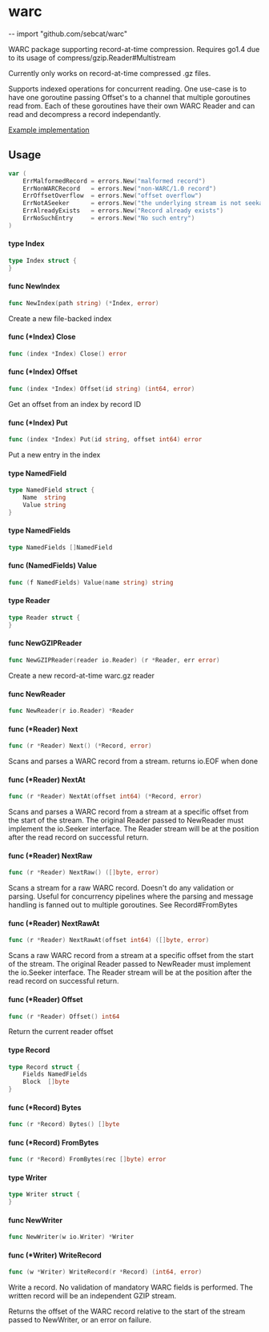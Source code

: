# warc
--
    import "github.com/sebcat/warc"

WARC package supporting record-at-time compression. Requires go1.4 due to its
usage of compress/gzip.Reader#Multistream

Currently only works on record-at-time compressed .gz files.

Supports indexed operations for concurrent reading. One use-case is to have one
goroutine passing Offset's to a channel that multiple goroutines read from. Each
of these goroutines have their own WARC Reader and can read and decompress a
record independantly.

[Example implementation](https://github.com/sebcat/warc-urls)

## Usage

```go
var (
	ErrMalformedRecord = errors.New("malformed record")
	ErrNonWARCRecord   = errors.New("non-WARC/1.0 record")
	ErrOffsetOverflow  = errors.New("offset overflow")
	ErrNotASeeker      = errors.New("the underlying stream is not seekable")
	ErrAlreadyExists   = errors.New("Record already exists")
	ErrNoSuchEntry     = errors.New("No such entry")
)
```

#### type Index

```go
type Index struct {
}
```


#### func  NewIndex

```go
func NewIndex(path string) (*Index, error)
```
Create a new file-backed index

#### func (*Index) Close

```go
func (index *Index) Close() error
```

#### func (*Index) Offset

```go
func (index *Index) Offset(id string) (int64, error)
```
Get an offset from an index by record ID

#### func (*Index) Put

```go
func (index *Index) Put(id string, offset int64) error
```
Put a new entry in the index

#### type NamedField

```go
type NamedField struct {
	Name  string
	Value string
}
```


#### type NamedFields

```go
type NamedFields []NamedField
```


#### func (NamedFields) Value

```go
func (f NamedFields) Value(name string) string
```

#### type Reader

```go
type Reader struct {
}
```


#### func  NewGZIPReader

```go
func NewGZIPReader(reader io.Reader) (r *Reader, err error)
```
Create a new record-at-time warc.gz reader

#### func  NewReader

```go
func NewReader(r io.Reader) *Reader
```

#### func (*Reader) Next

```go
func (r *Reader) Next() (*Record, error)
```
Scans and parses a WARC record from a stream. returns io.EOF when done

#### func (*Reader) NextAt

```go
func (r *Reader) NextAt(offset int64) (*Record, error)
```
Scans and parses a WARC record from a stream at a specific offset from the start
of the stream. The original Reader passed to NewReader must implement the
io.Seeker interface. The Reader stream will be at the position after the read
record on successful return.

#### func (*Reader) NextRaw

```go
func (r *Reader) NextRaw() ([]byte, error)
```
Scans a stream for a raw WARC record. Doesn't do any validation or parsing.
Useful for concurrency pipelines where the parsing and message handling is
fanned out to multiple goroutines. See Record#FromBytes

#### func (*Reader) NextRawAt

```go
func (r *Reader) NextRawAt(offset int64) ([]byte, error)
```
Scans a raw WARC record from a stream at a specific offset from the start of the
stream. The original Reader passed to NewReader must implement the io.Seeker
interface. The Reader stream will be at the position after the read record on
successful return.

#### func (*Reader) Offset

```go
func (r *Reader) Offset() int64
```
Return the current reader offset

#### type Record

```go
type Record struct {
	Fields NamedFields
	Block  []byte
}
```


#### func (*Record) Bytes

```go
func (r *Record) Bytes() []byte
```

#### func (*Record) FromBytes

```go
func (r *Record) FromBytes(rec []byte) error
```

#### type Writer

```go
type Writer struct {
}
```


#### func  NewWriter

```go
func NewWriter(w io.Writer) *Writer
```

#### func (*Writer) WriteRecord

```go
func (w *Writer) WriteRecord(r *Record) (int64, error)
```
Write a record. No validation of mandatory WARC fields is performed. The written
record will be an independent GZIP stream.

Returns the offset of the WARC record relative to the start of the stream passed
to NewWriter, or an error on failure.
